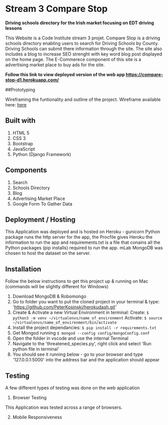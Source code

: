 # Stream 3 Compare Stop
**Driving schools directory for the Irish market focusing on EDT driving lessons**

This Website is a Code Institute stream 3 projet. Compare Stop is a driving schools directory enabling users to search for Driving Schools by County. Driving Schools can submit there information through the site. The site also includes a blog to increase SEO strenght with key word blog post displayed on the home page. The E-Commerece component of this site is a advertising market place to buy ads for the site. 

**Follow this link to view deployed version of the web app https://compare-stop-d1.herokuapp.com/**

##Prototyping

Wireframing the funtionality and outline of the project. Wireframe available here:  [here](https://drive.google.com/file/d/1rpljwHMXVN4Bf6xFGpXpjRVrST_-tLl7/view?usp=sharing)

## Built with 
1. HTML 5
2. CSS 3
3. Bootstrap
4. JavaScript 
5. Python (Django Framework)


## Components

1. Search 
2. Schools Directory
3. Blog
4. Advertising Market Place
5. Google Form To Gather Data


## Deployment / Hosting

This Application was deployed and is hosted on Heroku - gunicorn Python package runs the http server for the app, the Procfile gives Heroku the information to run the app and requirements.txt is a file that conains all the Python packages (pip installs) required to run the app. mLab MongoDB was chosen to host the dataset on the server.

## Installation

Follow the below instructions to get this project up & running on Mac (commands will be slightly different for Windows)

1. Download MongoDB & Robomongo
2. Go to folder you want to put the cloned project in your terminal & type:
    'https://github.com/PeterKosinski/herokudash.git'
3. Create & Activate a new Virtual Environment in terminal:
    Create: `$ python3 -m venv ~/virtualenvs/name_of_environment`
    Activate: `$ source ~/virtualenvs/name_of_environment/bin/activate`
4. Install the project dependancies:
    `$ pip install -r requirements.txt`
5. Get Mongod running
    `$ mongod --config config/mongoConfig.conf`
6. Open the folder in vscode and use the internal Terminal 
7. Navigate to the 'threatened_species.py', right click and select 'Run python file in terminal'
8. You should see it running below - go to your browser and type '127.0.0.1:5000' into the address bar and the application should appear


## Testing
A few different types of testing was done on the web application 

1. Browser Testing

This Application was tested across a range of browsers. 

2. Mobile Responsiveness
